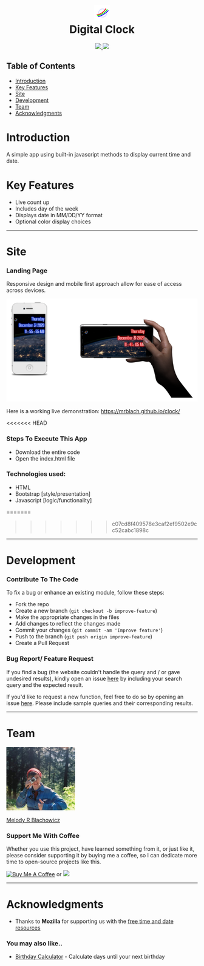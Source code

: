 <h1 align="center">
<br>
  <a href="https://github.com/MRBlach/clock">
    <img src="images/burger.png" alt="logo of plant with rings">
  </a><br>
Digital Clock
</h1> 
<p align="center">
  <a href="https://saythanks.io/to/melodyblachowicz%40gmail.com">
    <img src="https://img.shields.io/badge/SayThanks.io-%E2%98%BC-1EAEDB.svg">
  </a>
  <a href="https://www.paypal.com/paypalme/MRBlacho">
    <img src="https://img.shields.io/badge/$-donate-49eb34.svg?maxAge=2592000&amp;style=flat">
  </a>
</p>

## Table of Contents

- [Introduction](#introduction)
- [Key Features](#features)
- [Site](#site)
- [Development](#development)
- [Team](#team)
- [Acknowledgments](#acknowledgments)

<h1 id="introduction">Introduction</h1>

A simple app using built-in javascript methods to display current time and date.

<h1 id="features">Key Features</h1>

+ Live count up
+ Includes day of the week
+ Displays date in MM/DD/YY format
+ Optional color display choices

---
<h1 id="site">Site</h1>

### Landing Page

Responsive design and mobile first approach allow for ease of access across devices.

<img src="images/viewport.png">

Here is a working live demonstration: https://mrblach.github.io/clock/

<<<<<<< HEAD
### Steps To Execute This App
- Download the entire code
- Open the index.html file

### Technologies used:
- HTML
- Bootstrap [style/presentation]
- Javascript [logic/functionality]

=======
>>>>>>> c07cd8f409578e3caf2ef9502e9cc52cabc1898c
---
<h1 id="development">Development</h1>

### Contribute To The Code

To fix a bug or enhance an existing module, follow these steps:

- Fork the repo
- Create a new branch (`git checkout -b improve-feature`)
- Make the appropriate changes in the files
- Add changes to reflect the changes made
- Commit your changes (`git commit -am 'Improve feature'`)
- Push to the branch (`git push origin improve-feature`)
- Create a Pull Request 

### Bug Report/ Feature Request

If you find a bug (the website couldn't handle the query and / or gave undesired results), kindly open an issue [here](https://github.com/MRBlach/clock/issues/new) by including your search query and the expected result.

If you'd like to request a new function, feel free to do so by opening an issue [here](https://github.com/MRBlach/clock/issues/new). Please include sample queries and their corresponding results.

---
<h1 id="team">Team</h1>
<img alt="user profile picture" src="https://github.com/MRBlach/covid-19/blob/main/images/avatar.png?raw=true"/>

[Melody R Blachowicz](https://github.com/MRBlach) 
 
### Support Me With Coffee

Whether you use this project, have learned something from it, or just like it, please consider supporting it by buying me a coffee, so I can dedicate more time to open-source projects like this.

<a href="https://www.buymeacoffee.com/MRBlach" target="_blank"><img src="https://www.buymeacoffee.com/assets/img/custom_images/yellow_img.png" alt="Buy Me A Coffee" style="height: auto !important;width: auto !important;" ></a>   or   <a href="https://www.patreon.com/MRBlach"><img src="https://c5.patreon.com/external/logo/become_a_patron_button@2x.png" width="160"></a>

---
<h1 id="acknowledgments">Acknowledgments</h1>

+ Thanks to **Mozilla** for supporting us with the [free time and date resources](https://developer.mozilla.org/en-US/docs/Web/JavaScript/Reference/Global_Objects/Date/getTime)

### You may also like..

+ [Birthday Calculator](https://github.com/MRBlach/Next-Birthday-Calculator "Birthday Calculator") - Calculate days until your next birthday

